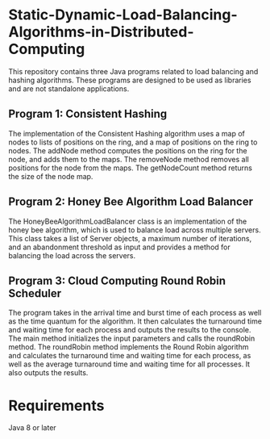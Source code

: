 # Static-Dynamic-Load-Balancing-Algorithms-in-Distributed-Computing

This repository contains three Java programs related to load balancing and hashing algorithms. These programs are designed to be used as libraries and are not standalone applications.

## Program 1: Consistent Hashing
The implementation of the Consistent Hashing algorithm uses a map of nodes to lists of positions on the ring, and a map of positions on the ring to nodes. The addNode method computes the positions on the ring for the node, and adds them to the maps. The removeNode method removes all positions for the node from the maps. The getNodeCount method returns the size of the node map.

## Program 2: Honey Bee Algorithm Load Balancer
The HoneyBeeAlgorithmLoadBalancer class is an implementation of the honey bee algorithm, which is used to balance load across multiple servers. This class takes a list of Server objects, a maximum number of iterations, and an abandonment threshold as input and provides a method for balancing the load across the servers.

## Program 3: Cloud Computing Round Robin Scheduler
The program takes in the arrival time and burst time of each process as well as the time quantum for the algorithm. It then calculates the turnaround time and waiting time for each process and outputs the results to the console.
The main method initializes the input parameters and calls the roundRobin method.
The roundRobin method implements the Round Robin algorithm and calculates the turnaround time and waiting time for each process, as well as the average turnaround time and waiting time for all processes. It also outputs the results.

# Requirements
Java 8 or later
